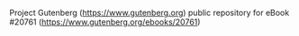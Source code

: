 Project Gutenberg (https://www.gutenberg.org) public repository for eBook #20761 (https://www.gutenberg.org/ebooks/20761)
